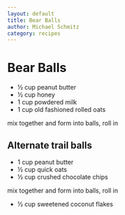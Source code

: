 ```yaml
---
layout: default
title: Bear Balls
author: Michael Schmitz
category: recipes
---
```


# Bear Balls

- ½ cup peanut butter
- ½ cup honey
- 1 cup powdered milk
- 1 cup old fashioned rolled oats

mix together and form into balls, roll  in

## Alternate trail balls

- 1 cup peanut butter
- ½ cup quick oats
- ½ cup crushed chocolate chips

mix together and form into balls, roll  in

- ½ cup sweetened coconut flakes

